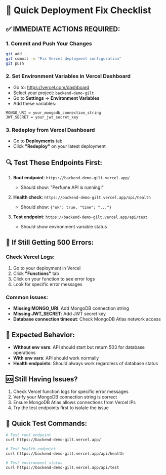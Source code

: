 # 🚀 Quick Deployment Fix Checklist

## ✅ **IMMEDIATE ACTIONS REQUIRED:**

### 1. **Commit and Push Your Changes**
```bash
git add .
git commit -m "Fix Vercel deployment configuration"
git push
```

### 2. **Set Environment Variables in Vercel Dashboard**
- Go to: https://vercel.com/dashboard
- Select your project: `backend-demo-gilt`
- Go to **Settings** → **Environment Variables**
- Add these variables:

```
MONGO_URI = your_mongodb_connection_string
JWT_SECRET = your_jwt_secret_key
```

### 3. **Redeploy from Vercel Dashboard**
- Go to **Deployments** tab
- Click **"Redeploy"** on your latest deployment

## 🔍 **Test These Endpoints First:**

1. **Root endpoint**: `https://backend-demo-gilt.vercel.app/`
   - Should show: "Perfume API is running!"

2. **Health check**: `https://backend-demo-gilt.vercel.app/api/health`
   - Should show: `{"ok": true, "time": "..."}`

3. **Test endpoint**: `https://backend-demo-gilt.vercel.app/api/test`
   - Should show environment variable status

## 🚨 **If Still Getting 500 Errors:**

### Check Vercel Logs:
1. Go to your deployment in Vercel
2. Click **"Functions"** tab
3. Click on your function to see error logs
4. Look for specific error messages

### Common Issues:
- **Missing MONGO_URI**: Add MongoDB connection string
- **Missing JWT_SECRET**: Add JWT secret key
- **Database connection timeout**: Check MongoDB Atlas network access

## 📱 **Expected Behavior:**

- **Without env vars**: API should start but return 503 for database operations
- **With env vars**: API should work normally
- **Health endpoints**: Should always work regardless of database status

## 🆘 **Still Having Issues?**

1. Check Vercel function logs for specific error messages
2. Verify your MongoDB connection string is correct
3. Ensure MongoDB Atlas allows connections from Vercel IPs
4. Try the test endpoints first to isolate the issue

## 🔧 **Quick Test Commands:**

```bash
# Test root endpoint
curl https://backend-demo-gilt.vercel.app/

# Test health endpoint  
curl https://backend-demo-gilt.vercel.app/api/health

# Test environment status
curl https://backend-demo-gilt.vercel.app/api/test
```
